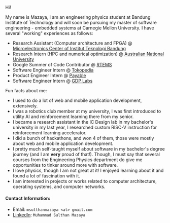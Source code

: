 Hi! 

My name is Mazaya, I am an engineering physics student at Bandung Institute of Technology and will soon be pursuing my master of software engineering - embedded systems at Carnegie Mellon University. I have several "working" experiences as follows:

- Research Assistant (Computer architecture and FPGA) @ [Microelectronics Center of Institut Teknologi Bandung](https://www.linkedin.com/company/pmeitb)
- Research Intern (HPC and numerical optimization) @ [Australian National University](https://www.anu.edu.au/)
- Google Summer of Code Contributor @ [RTEMS](https://www.rtems.org/)
- Software Engineer Intern @ [Tokopedia](https://www.linkedin.com/company/pt--tokopedia)
- Product Engineer Intern @ [Payable](https://www.linkedin.com/company/payableid/)
- Software Engineer Intern @ [GDP Labs](https://www.linkedin.com/company/gdp-labs?originalSubdomain=id)

Fun facts about me:
- I used to do a lot of web and mobile application development, extensively.
- I was a robotics club member at my university, I was first introduced to utility AI and reinforcement learning there from my senior.
- I became a research assistant in the IC Design lab in my bachelor's university in my last year, I researched custom RISC-V instruction for reinforcement learning accelerator.
- I did a bunch of hackathons, and won 4 of them, those were mostly about web and mobile application development.
- I pretty much self-taught myself about software in my bachelor's degree journey (and I am **very** proud of that!). Though, I must say that several courses from the Engineering Physics department do give me opportunities to tinker around more with software.
- I love physics, though I am not great at it! I enjoyed learning about it and found a lot of fascination with it.
- I am interested in projects or works related to computer architecture, operating systems, and computer networks.

#### Contact Information:
- Email: `msulthanmazaya <at> gmail.com`
- [LinkedIn](https://www.linkedin.com/in/muhammad-sulthan-mazaya-7289091b3/): `Muhammad Sulthan Mazaya`
